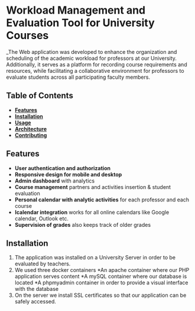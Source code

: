 # **Workload Management and Evaluation Tool for University Courses**

_The Web application was developed to enhance the organization and scheduling of the academic workload for professors at our University. Additionally, it serves as a platform for recording course requirements and resources, while facilitating a collaborative environment for professors to evaluate students across all participating faculty members.

## **Table of Contents**
- [**Features**](#features)
- [**Installation**](#installation)
- [**Usage**](#usage)
- [**Architecture**](#architecture)
- [**Contributing**](#contributing)

## **Features**
- **User authentication and authorization**
- **Responsive design for mobile and desktop**
- **Admin dashboard** with analytics
- **Course management** partners and activities insertion & student evaluation
- **Personal calendar with analytic activities** for each professor and each course
- **Icalendar integration** works for all online calendars like Google calendar, Outlook etc.
- **Supervision of grades** also keeps track of older grades


## **Installation**

1. The application was installed on a University Server in order to be evaluated by teachers.
2. We used three docker containers
    *An apache container where our PHP application serves content
    *A mySQL container where our database is located
    *A phpmyadmin container in order to provide a visual interface with the database
3. On the server we install SSL certificates so that our application can be safely accessed.
